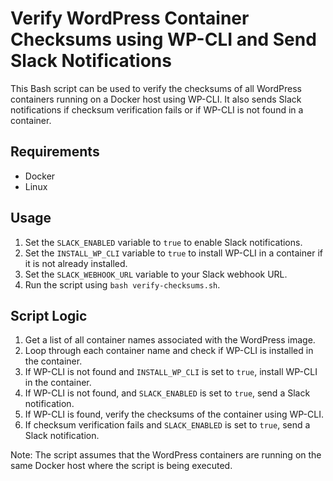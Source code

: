 # Verify WordPress Container Checksums using WP-CLI and Send Slack Notifications

This Bash script can be used to verify the checksums of all WordPress containers running on a Docker host using WP-CLI. It also sends Slack notifications if checksum verification fails or if WP-CLI is not found in a container.

## Requirements

- Docker
- Linux

## Usage

1. Set the `SLACK_ENABLED` variable to `true` to enable Slack notifications.
2. Set the `INSTALL_WP_CLI` variable to `true` to install WP-CLI in a container if it is not already installed.
3. Set the `SLACK_WEBHOOK_URL` variable to your Slack webhook URL.
4. Run the script using `bash verify-checksums.sh`.

## Script Logic

1. Get a list of all container names associated with the WordPress image.
2. Loop through each container name and check if WP-CLI is installed in the container.
3. If WP-CLI is not found and `INSTALL_WP_CLI` is set to `true`, install WP-CLI in the container.
4. If WP-CLI is not found, and `SLACK_ENABLED` is set to `true`, send a Slack notification.
5. If WP-CLI is found, verify the checksums of the container using WP-CLI.
6. If checksum verification fails and `SLACK_ENABLED` is set to `true`, send a Slack notification.

Note: The script assumes that the WordPress containers are running on the same Docker host where the script is being executed.
